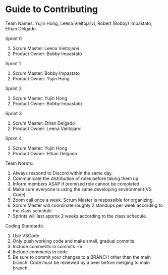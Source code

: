 # Guide to Contributing

Team Names: Yujin Hong, Leena Vieltojarvi, Robert (Bobby) Impastato, Ethan Delgado

Sprint 0
1. Scrum Master: Leena Vieltojarvi
2. Product Owner: Bobby Impastato

Sprint 1
1. Scrum Master: Bobby Impastato
2. Product Owner: Yujin Hong

Sprint 2 
1. Scrum Master: Yujin Hong
2. Product Owner: Bobby Impastato

Sprint 3
1. Scrum Master: Ethan Delgado
2. Product Owner: Leena Vieltojarvi

Sprint 4
1. Scrum Master: Yujin Hong
2. Product Owner: Ethan Delgado

Team Norms:
1. Always respond to Discord within the same day.
2. Communicate the distribution of roles before taking them up.
3. Inform members ASAP if promised role cannot be completed.
4. Make sure everyone is using the same developing environment(VS Code).
5. Zoom call once a week. Scrum Master is respossible for organizing.
6. Scrum Master will coordinate roughly 2 standups per week according to the class schedule.
7. Sprints will last approx 2 weeks according to the class schedule.

Coding Standards:
1. Use VSCode
2. Only push working code and make small, gradual commits.
3. Include comments in commits -m
4. Include comments in code
5. Be sure to commit your changes to a BRANCH other than the main branch. Code must be reviewed by a peer before merging to main branch.


